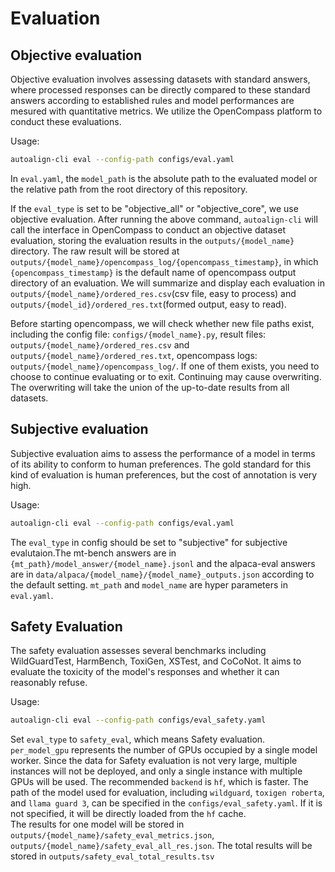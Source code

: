 # Evaluation

## Objective evaluation

Objective evaluation involves assessing datasets with standard answers, where processed responses can be directly compared to these standard answers according to established rules and model performances are mesured with quantitative metrics. We utilize the OpenCompass platform to conduct these evaluations.

Usage:
``` bash
autoalign-cli eval --config-path configs/eval.yaml
```
In `eval.yaml`, the `model_path` is the absolute path to the evaluated model or the relative path from the root directory of this repository.

If the `eval_type` is set to be "objective_all" or "objective_core", we use objective evaluation. After running the above command, `autoalign-cli` will call the interface in OpenCompass to conduct an objective dataset evaluation, storing the evaluation results in the `outputs/{model_name}` directory. The raw result will be stored at `outputs/{model_name}/opencompass_log/{opencompass_timestamp}`, in which `{opencompass_timestamp}` is the default name of opencompass output directory of an evaluation. We will summarize and display each evaluation in `outputs/{model_name}/ordered_res.csv`(csv file, easy to process) and `outputs/{model_id}/ordered_res.txt`(formed output, easy to read).

Before starting opencompass, we will check whether new file paths exist, including the config file: `configs/{model_name}.py`, result files: `outputs/{model_name}/ordered_res.csv` and  `outputs/{model_name}/ordered_res.txt`, opencompass logs: `outputs/{model_name}/opencompass_log/`. If one of them exists, you need to choose to continue evaluating or to exit. Continuing may cause overwriting. The overwriting will take the union of the up-to-date results from all datasets.

## Subjective evaluation

Subjective evaluation aims to assess the performance of a model in terms of its ability to conform to human preferences. The gold standard for this kind of evaluation is human preferences, but the cost of annotation is very high.

Usage:
``` bash
autoalign-cli eval --config-path configs/eval.yaml
```
The `eval_type` in config should be set to "subjective" for subjective evalutaion.The mt-bench answers are in `{mt_path}/model_answer/{model_name}.jsonl` and the alpaca-eval answers are in `data/alpaca/{model_name}/{model_name}_outputs.json` according to the default setting. `mt_path` and `model_name` are hyper parameters in `eval.yaml`.


## Safety Evaluation
The safety evaluation assesses several benchmarks including WildGuardTest, HarmBench, ToxiGen, XSTest, and CoCoNot. It aims to evaluate the toxicity of the model's responses and whether it can reasonably refuse.

Usage:
``` bash
autoalign-cli eval --config-path configs/eval_safety.yaml
```
Set `eval_type` to `safety_eval`, which means Safety evaluation.
`per_model_gpu` represents the number of GPUs occupied by a single model worker. Since the data for Safety evaluation is not very large, multiple instances will not be deployed, and only a single instance with multiple GPUs will be used.
The recommended `backend` is `hf`, which is faster.
The path of the model used for evaluation, including `wildguard`, `toxigen roberta`, and `llama guard 3`, can be specified in the `configs/eval_safety.yaml`. If it is not specified, it will be directly loaded from the `hf` cache.  
The results for one model will be stored in `outputs/{model_name}/safety_eval_metrics.json`, `outputs/{model_name}/safety_eval_all_res.json`. The total results will be stored in `outputs/safety_eval_total_results.tsv`